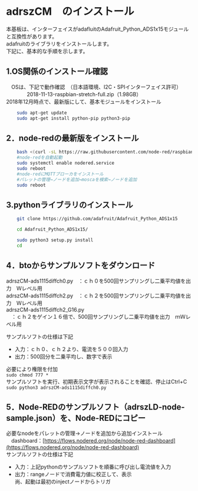 # adrszCM　のインストール

本基板は、インターフェイスがadafluitのAdafruit_Python_ADS1x15モジュールと互換性があります。  
adafruitのライブラリをインストールします。  
下記に、基本的な手順を示します。  

## 1.OS関係のインストール確認

　OSは、下記で動作確認　（日本語環境、I2C・SPIインターフェイス許可）  
　　　　2018-11-13-raspbian-stretch-full.zip（1.98GB）  
2018年12月時点で、最新版にして、基本モジュールをインストール  

```sh
    sudo apt-get update
    sudo apt-get install python-pip python3-pip
```

## 2．node-redの最新版をインストール

```sh
    bash <(curl -sL https://raw.githubusercontent.com/node-red/raspbian-deb-package/master/resources/update-nodejs-and-nodered)
    #node-redを自動起動
    sudo systemctl enable nodered.service 
    sudo reboot
    #node-redにMQTTブローカをインストール
    #パレットの管理→ノードを追加→moscaを検索→ノードを追加
    sudo reboot
```

## 3.pythonライブラリのインストール

```sh
    git clone https://github.com/adafruit/Adafruit_Python_ADS1x15

    cd Adafruit_Python_ADS1x15/

    sudo python3 setup.py install
    cd

```

## 4．btoからサンプルソフトをダウンロード

adrszCM-ads1115diffch0.py　：ｃｈ０を500回サンプリングし二乗平均値を出力　Ｗレベル用  
adrszCM-ads1115diffch2.py　：ｃｈ２を500回サンプリングし二乗平均値を出力　Ｗレベル用  
adrszCM-ads1115diffch2_G16.py  
　：ｃｈ２をゲイン１６倍で、500回サンプリングし二乗平均値を出力　ｍＷレベル用  

サンプルソフトの仕様は下記

- 入力：ｃｈ０、ｃｈ２より、電流を５００回入力  
- 出力：500回分を二乗平均し、数字で表示  

必要により権限を付加  
    ```sudo chmod 777 *```  
サンプルソフトを実行、初期表示文字が表示されることを確認、停止はCtrl+C  
    ```sudo python3 adrszCM-ads1115diffch0.py```  

## 5．Node-REDのサンプルソフト（adrszLD-node-sample.json）を、Node-REDにコピー  

必要なnodeをパレットの管理→ノードを追加から追加インストール  
　dashboard：[https://flows.nodered.org/node/node-red-dashboard](https://flows.nodered.org/node/node-red-dashboard)  
サンプルソフトの仕様は下記

- 入力：上記pythonのサンプルソフトを順番に呼び出し電流値を入力  
- 出力：rangeノードで消費電力値に校正して、表示  
尚、起動は最初のinjectノードからトリガ  


